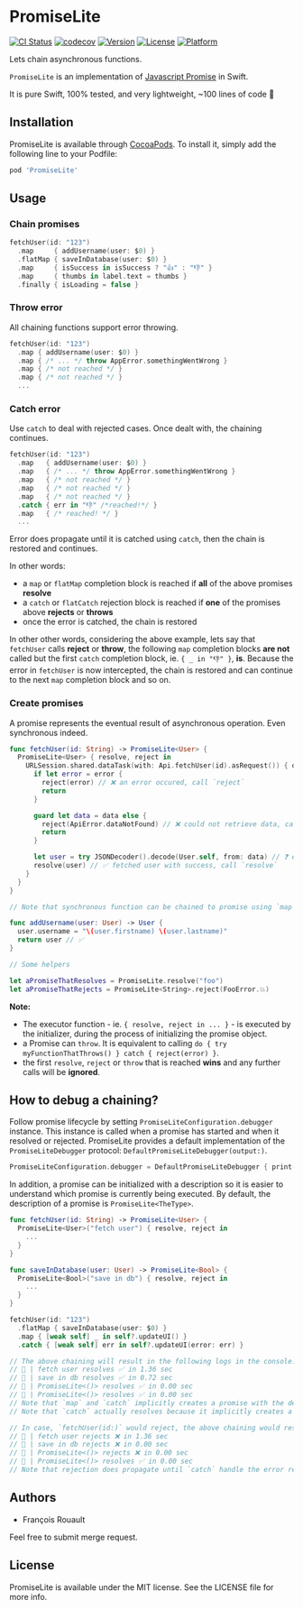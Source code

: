 # PromiseLite

[![CI Status](https://travis-ci.com/frouo/promise-lite.svg?branch=master)](https://travis-ci.com/github/frouo/promise-lite)
[![codecov](https://codecov.io/gh/frouo/promise-lite/branch/master/graph/badge.svg)](https://codecov.io/gh/frouo/promise-lite)
[![Version](https://img.shields.io/cocoapods/v/PromiseLite.svg?style=flat)](https://cocoapods.org/pods/PromiseLite)
[![License](https://img.shields.io/cocoapods/l/PromiseLite.svg?style=flat)](https://cocoapods.org/pods/PromiseLite)
[![Platform](https://img.shields.io/cocoapods/p/PromiseLite.svg?style=flat)](https://cocoapods.org/pods/PromiseLite)

Lets chain asynchronous functions.

`PromiseLite` is an implementation of [Javascript Promise](https://developer.mozilla.org/en-US/docs/Web/JavaScript/Reference/Global_Objects/Promise) in Swift.

It is pure Swift, 100% tested, and very lightweight, ~100 lines of code 🌱

## Installation

PromiseLite is available through [CocoaPods](https://cocoapods.org). To install it, simply add the following line to your Podfile:

```ruby
pod 'PromiseLite'
```

## Usage

### Chain promises

```swift
fetchUser(id: "123")
  .map     { addUsername(user: $0) }
  .flatMap { saveInDatabase(user: $0) }
  .map     { isSuccess in isSuccess ? "👍" : "👎" }
  .map     { thumbs in label.text = thumbs }
  .finally { isLoading = false }
```

### Throw error

All chaining functions support error throwing.

```swift
fetchUser(id: "123")
  .map { addUsername(user: $0) }
  .map { /* ... */ throw AppError.somethingWentWrong }
  .map { /* not reached */ }
  .map { /* not reached */ }
  ...
```

### Catch error

Use `catch` to deal with rejected cases. Once dealt with, the chaining continues.

```swift
fetchUser(id: "123")
  .map   { addUsername(user: $0) }
  .map   { /* ... */ throw AppError.somethingWentWrong }
  .map   { /* not reached */ }
  .map   { /* not reached */ }
  .map   { /* not reached */ }
  .catch { err in "👎" /*reached!*/ }
  .map   { /* reached! */ }
  ...
```

Error does propagate until it is catched using `catch`, then the chain is restored and continues.

In other words:

- a `map` or `flatMap` completion block is reached if **all** of the above promises **resolve**
- a `catch` or `flatCatch` rejection block is reached if **one** of the promises above **rejects** or **throws**
- once the error is catched, the chain is restored

In other other words, considering the above example, lets say that `fetchUser` calls **reject** or **throw**, the following `map` completion blocks **are not** called but the first `catch` completion block, ie. `{ _ in "👎" }`, **is**. Because the error in `fetchUser` is now intercepted, the chain is restored and can continue to the next `map` completion block and so on.

### Create promises

A promise represents the eventual result of asynchronous operation. Even synchronous indeed.

```swift
func fetchUser(id: String) -> PromiseLite<User> {
  PromiseLite<User> { resolve, reject in
    URLSession.shared.dataTask(with: Api.fetchUser(id).asRequest()) { data, response, error in
      if let error = error {
        reject(error) // ❌ an error occured, call `reject`
        return
      }

      guard let data = data else {
        reject(ApiError.dataNotFound) // ❌ could not retrieve data, call `reject` with an error
        return
      }

      let user = try JSONDecoder().decode(User.self, from: data) // ❓ executor can throw so call `try` peacefully, no need to call `reject`
      resolve(user) // ✅ fetched user with success, call `resolve`
    }
  }
}

// Note that synchronous function can be chained to promise using `map`.

func addUsername(user: User) -> User {
  user.username = "\(user.firstname) \(user.lastname)"
  return user // ✅
}

// Some helpers

let aPromiseThatResolves = PromiseLite.resolve("foo")
let aPromiseThatRejects = PromiseLite<String>.reject(FooError.💥)
```

**Note:**

- The executor function - ie. `{ resolve, reject in ... }` - is executed by the initializer, during the process of initializing the promise object.
- a Promise can `throw`. It is equivalent to calling `do { try myFunctionThatThrows() } catch { reject(error) }`.
- the first `resolve`, `reject` or `throw` that is reached **wins** and any further calls will be **ignored**.

## How to debug a chaining?

Follow promise lifecycle by setting `PromiseLiteConfiguration.debugger` instance. This instance is called when a promise has started and when it resolved or rejected. PromiseLite provides a default implementation of the `PromiseLiteDebugger` protocol: `DefaultPromiseLiteDebugger(output:)`.

```swift
PromiseLiteConfiguration.debugger = DefaultPromiseLiteDebugger { print($0) }
```

In addition, a promise can be initialized with a description so it is easier to understand which promise is currently being executed. By default, the description of a promise is `PromiseLite<TheType>`.

```swift
func fetchUser(id: String) -> PromiseLite<User> {
  PromiseLite<User>("fetch user") { resolve, reject in
    ...
  }
}

func saveInDatabase(user: User) -> PromiseLite<Bool> {
  PromiseLite<Bool>("save in db") { resolve, reject in
    ...
  }
}

fetchUser(id: "123")
  .flatMap { saveInDatabase(user: $0) }
  .map { [weak self] _ in self?.updateUI() }
  .catch { [weak self] err in self?.updateUI(error: err) }

// The above chaining will result in the following logs in the console:
// 🔗 | fetch user resolves ✅ in 1.36 sec
// 🔗 | save in db resolves ✅ in 0.72 sec
// 🔗 | PromiseLite<()> resolves ✅ in 0.00 sec
// 🔗 | PromiseLite<()> resolves ✅ in 0.00 sec
// Note that `map` and `catch` implicitly creates a promise with the default description. Since `updateUI` is a function that returns void, the type's value of the implicity created promise is `()`.
// Note that `catch` actually resolves because it implicitly creates a promise that resolves regardless of whether the previous promise resolved or rejected.

// In case, `fetchUser(id:)` would reject, the above chaining would result in the following logs in the console:
// 🔗 | fetch user rejects ❌ in 1.36 sec
// 🔗 | save in db rejects ❌ in 0.00 sec
// 🔗 | PromiseLite<()> rejects ❌ in 0.00 sec
// 🔗 | PromiseLite<()> resolves ✅ in 0.00 sec
// Note that rejection does propagate until `catch` handle the error returning a promise that resolves.
```

## Authors

- François Rouault

Feel free to submit merge request.

## License

PromiseLite is available under the MIT license. See the LICENSE file for more info.

